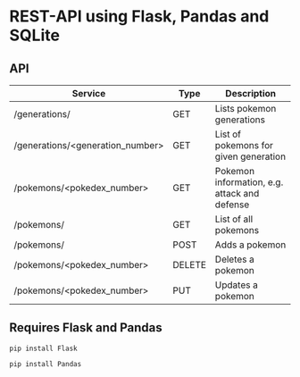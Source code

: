 # REST-API using Flask, Pandas and SQLite

## API

|Service                          |Type  |Description                                             |
|---------------------------------|------|--------------------------------------------------------
|/generations/                    |GET   |Lists pokemon generations                               |
|/generations/<generation_number> |GET   |List of pokemons for given generation                   |
|/pokemons/<pokedex_number>       |GET   |Pokemon information, e.g. attack and defense            |
|/pokemons/                       |GET   |List of all pokemons                                          |
|/pokemons/                       |POST  |Adds a pokemon                                          |
|/pokemons/<pokedex_number>       |DELETE|Deletes a pokemon                                       |
|/pokemons/<pokedex_number>       |PUT   |Updates a pokemon                                       |

## Requires Flask and Pandas
`pip install Flask`

`pip install Pandas`